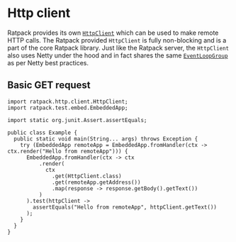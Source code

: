 # Http client

Ratpack provides its own [`HttpClient`](api/ratpack/http/client/HttpClient.html) which can be used to make remote HTTP calls.
The Ratpack provided `HttpClient` is fully non-blocking and is a part of the core Ratpack library.
Just like the Ratpack server, the `HttpClient` also uses Netty under the hood and in fact shares the same [`EventLoopGroup`](http://netty.io/4.1/api/io/netty/channel/EventLoopGroup.html) as per Netty best practices.


## Basic GET request


```language-java
import ratpack.http.client.HttpClient;
import ratpack.test.embed.EmbeddedApp;

import static org.junit.Assert.assertEquals;

public class Example {
  public static void main(String... args) throws Exception {
    try (EmbeddedApp remoteApp = EmbeddedApp.fromHandler(ctx -> ctx.render("Hello from remoteApp"))) {
      EmbeddedApp.fromHandler(ctx -> ctx
          .render(
            ctx
              .get(HttpClient.class)
              .get(remoteApp.getAddress())
              .map(response -> response.getBody().getText())
          )
      ).test(httpClient -> 
        assertEquals("Hello from remoteApp", httpClient.getText())
      );
    }
  }
}
```

